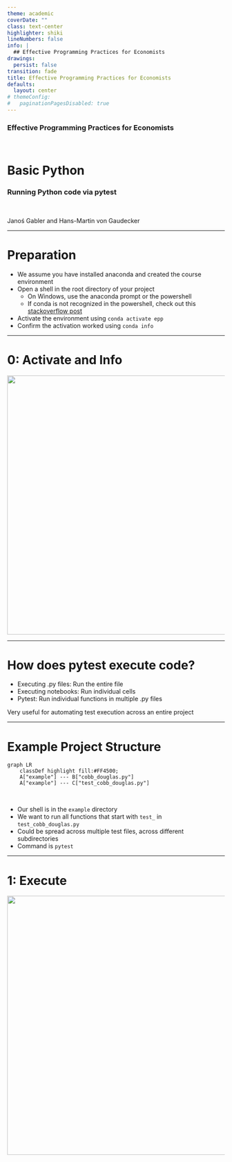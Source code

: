 ```yaml
---
theme: academic
coverDate: ""
class: text-center
highlighter: shiki
lineNumbers: false
info: |
  ## Effective Programming Practices for Economists
drawings:
  persist: false
transition: fade
title: Effective Programming Practices for Economists
defaults:
  layout: center
# themeConfig:
#   paginationPagesDisabled: true
---
```


### Effective Programming Practices for Economists

<br/>

# Basic Python

### Running Python code via pytest

<br/>


Janoś Gabler and Hans-Martin von Gaudecker

---

# Preparation

- We assume you have installed anaconda and created the course environment
- Open a shell in the root directory of your project
    - On Windows, use the anaconda prompt or the powershell
    - If conda is not recognized in the powershell, check out this
      [stackoverflow post](https://stackoverflow.com/a/65160772/21900143)
- Activate the environment using `conda activate epp`
- Confirm the activation worked using `conda info`


---

# 0: Activate and Info

<img src="activate_and_info.png" class="rounded" width="600"/>

---

# How does pytest execute code?

- Executing .py files: Run the entire file
- Executing notebooks: Run individual cells
- Pytest: Run individual functions in multiple .py files

Very useful for automating test execution across an entire project

---

# Example Project Structure


```mermaid {theme: 'dark', scale: 0.8}
graph LR
    classDef highlight fill:#FF4500;
    A["example"] --- B["cobb_douglas.py"]
    A["example"] --- C["test_cobb_douglas.py"]
```

<br/>

- Our shell is in the `example` directory
- We want to run all functions that start with `test_` in `test_cobb_douglas.py`
- Could be spread across multiple test files, across different subdirectories
- Command is `pytest`


---

# 1: Execute

<img src="run.png" class="rounded" width="600"/>
